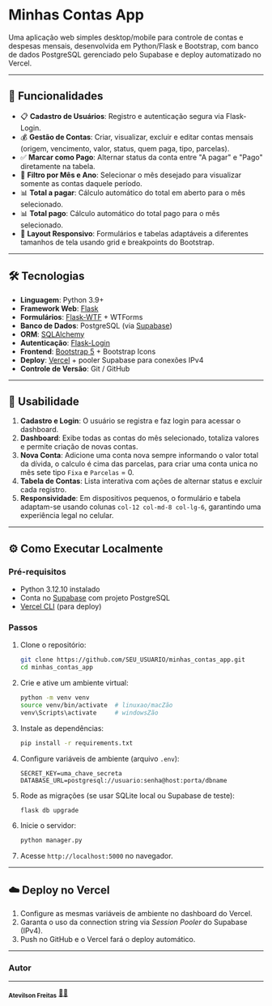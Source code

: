 # Minhas Contas App

Uma aplicação web simples desktop/mobile para controle de contas e despesas mensais, desenvolvida em Python/Flask e Bootstrap, com banco de dados PostgreSQL gerenciado pelo Supabase e deploy automatizado no Vercel.

---

## 🚀 Funcionalidades

- 📋 **Cadastro de Usuários**: Registro e autenticação segura via Flask-Login.
- 💰 **Gestão de Contas**: Criar, visualizar, excluir e editar contas mensais (origem, vencimento, valor, status, quem paga, tipo, parcelas).
- ✅ **Marcar como Pago**: Alternar status da conta entre "A pagar" e "Pago" diretamente na tabela.
- 📅 **Filtro por Mês e Ano**: Selecionar o mês desejado para visualizar somente as contas daquele período.
- 📊 **Total a pagar**: Cálculo automático do total em aberto para o mês selecionado.
- 📊 **Total pago**: Cálculo automático do total pago para o mês selecionado.
- 📱 **Layout Responsivo**: Formulários e tabelas adaptáveis a diferentes tamanhos de tela usando grid e breakpoints do Bootstrap.

---

## 🛠 Tecnologias

- **Linguagem**: Python 3.9+
- **Framework Web**: [Flask](https://flask.palletsprojects.com/)
- **Formulários**: [Flask-WTF](https://flask-wtf.readthedocs.io/) + WTForms
- **Banco de Dados**: PostgreSQL (via [Supabase](https://supabase.io/))
- **ORM**: [SQLAlchemy](https://www.sqlalchemy.org/)
- **Autenticação**: [Flask-Login](https://flask-login.readthedocs.io/)
- **Frontend**: [Bootstrap 5](https://getbootstrap.com/) + Bootstrap Icons
- **Deploy**: [Vercel](https://vercel.com/) + pooler Supabase para conexões IPv4
- **Controle de Versão**: Git / GitHub

---

## 🎯 Usabilidade

1. **Cadastro e Login**: O usuário se registra e faz login para acessar o dashboard.
2. **Dashboard**: Exibe todas as contas do mês selecionado, totaliza valores e permite criação de novas contas.
3. **Nova Conta**: Adicione uma conta nova sempre informando o valor total da dívida, o calculo é cima das parcelas, para criar uma conta unica no mês sete tipo `Fixa` e `Parcelas` = 0.
4. **Tabela de Contas**: Lista interativa com ações de alternar status e excluir cada registro.
5. **Responsividade**: Em dispositivos pequenos, o formulário e tabela adaptam-se usando colunas `col-12 col-md-8 col-lg-6`, garantindo uma experiência legal no celular.

---

## ⚙️ Como Executar Localmente

### Pré-requisitos

- Python 3.12.10 instalado
- Conta no [Supabase](https://supabase.io/) com projeto PostgreSQL
- [Vercel CLI](https://vercel.com/docs/cli) (para deploy)

### Passos

1. Clone o repositório:

   ```bash
   git clone https://github.com/SEU_USUARIO/minhas_contas_app.git
   cd minhas_contas_app
   ```

2. Crie e ative um ambiente virtual:

   ```bash
   python -m venv venv
   source venv/bin/activate  # linuxao/macZão
   venv\Scripts\activate     # windowsZão
   ```

3. Instale as dependências:

   ```bash
   pip install -r requirements.txt
   ```

4. Configure variáveis de ambiente (arquivo `.env`):

   ```env
   SECRET_KEY=uma_chave_secreta
   DATABASE_URL=postgresql://usuario:senha@host:porta/dbname
   ```

5. Rode as migrações (se usar SQLite local ou Supabase de teste):

   ```bash
   flask db upgrade
   ```

6. Inicie o servidor:

   ```bash
   python manager.py
   ```

7. Acesse `http://localhost:5000` no navegador.

---

## ☁️ Deploy no Vercel

1. Configure as mesmas variáveis de ambiente no dashboard do Vercel.
2. Garanta o uso da connection string via _Session Pooler_ do Supabase (IPv4).
3. Push no GitHub e o Vercel fará o deploy automático.

---

### Autor
---
 <sub><b>Atevilson Freitas</b></sub></a> <a href="">🧑‍💻</a>